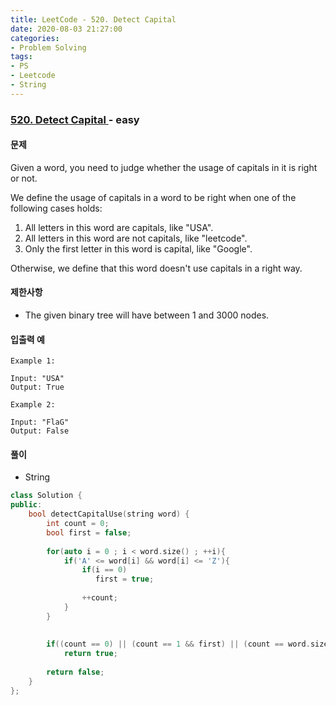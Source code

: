 ```yaml
---
title: LeetCode - 520. Detect Capital
date: 2020-08-03 21:27:00
categories:
- Problem Solving
tags:
- PS
- Leetcode
- String
---
```


### [ 520. Detect Capital ](https://leetcode.com/problems/detect-capital/) - easy

#### 문제

Given a word, you need to judge whether the usage of capitals in it is right or not.

We define the usage of capitals in a word to be right when one of the following cases holds:

1. All letters in this word are capitals, like "USA".
2. All letters in this word are not capitals, like "leetcode".
3. Only the first letter in this word is capital, like "Google".

Otherwise, we define that this word doesn't use capitals in a right way. 

#### 제한사항

 - The given binary tree will have between 1 and 3000 nodes.

#### 입출력 예

```
Example 1:

Input: "USA"
Output: True
```
 
```
Example 2:

Input: "FlaG"
Output: False
```

#### 풀이
 - String

```cpp
class Solution {
public:
    bool detectCapitalUse(string word) {
        int count = 0;
        bool first = false;
        
        for(auto i = 0 ; i < word.size() ; ++i){
            if('A' <= word[i] && word[i] <= 'Z'){
                if(i == 0)
                   first = true;
                
                ++count;
            }
        }
        
        
        if((count == 0) || (count == 1 && first) || (count == word.size()))
            return true;
        
        return false;
    }
};
```
